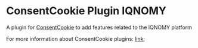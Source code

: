 # ConsentCookie Plugin IQNOMY

A plugin for [ConsentCookie](https://github.com/humanswitch/consentcookie) to add features related to the IQNOMY platform

For more information about ConsentCookie plugins: [link](https://github.com/humanswitch/consentcookie/blob/master/README.md);
